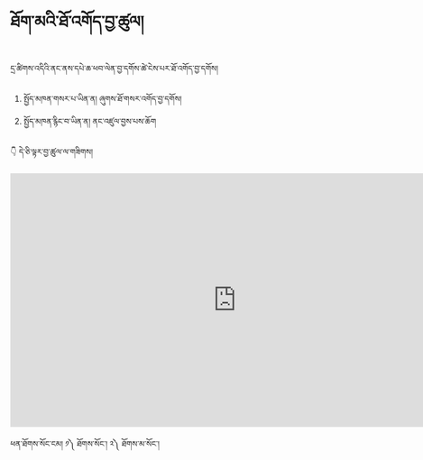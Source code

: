 #  ཐོག་མའི་ཐོ་འགོད་བྱ་ཚུལ།

དྲ་ཚིགས་འདིའི་ནང་ནས་དཔེ་ཆ་ཕབ་ལེན་བྱ་དགོས་ཚེ་ངེས་པར་ཐོ་འགོད་བྱ་དགོས། 
1. སྤྱོད་མཁན་གསར་པ་ཡིན་ན། ཞུགས་ཐོ་གསར་འགོད་བྱ་དགོས།
2. སྤྱོད་མཁན་རྙིང་བ་ཡིན་ན། ནང་འཛུལ་བྱས་པས་ཆོག

👇 དེ་ཅི་ལྟར་བྱ་ཚུལ་ལ་གཟིགས།

<!-- ![800](images/000001.png) -->

<p align="center">
<iframe width="800" height="450" src="https://www.youtube.com/embed/4OQlODHrB_8" title="YouTube video player" frameborder="0" allow="accelerometer; autoplay; clipboard-write; encrypted-media; gyroscope; picture-in-picture" allowfullscreen></iframe>
</p>

ཕན་ཐོགས་སོང་ངམ། ༡༽ ཐོགས་སོང་། ༢༽ ཐོགས་མ་སོང་།